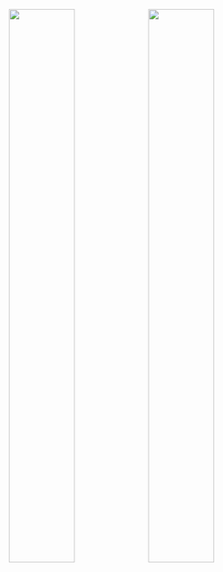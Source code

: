 <p align="center">
   <img height="50%" width="48%" src ="https://github-readme-stats.vercel.app/api?username=stefanlachmann&show_icons=true&count_private=true&theme=darcula&hide_border=true&hide=issues,contribs&bg_color=00000000">
   <img height="50%" width="48%" src ="https://github-readme-stats.vercel.app/api/top-langs/?username=stefanlachmann&layout=compact&hide_border=true&theme=darcula&bg_color=00000000&langs_count=6&hide=jupyter%20notebook,tex,css,php">  
</p>

  
<!--

this readme file is based on [Aveek-Saha/README.md](https://raw.githubusercontent.com/Aveek-Saha/aveek-saha/master/README.md)

-->
